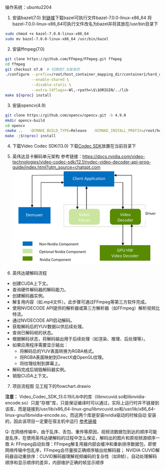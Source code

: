 操作系统：ubuntu2204
1. 安装bazel(7.0)
到[链接](https://mirrors.huaweicloud.com/bazel/7.0.0/)下载bazel可执行文件bazel-7.0.0-linux-x86_64
将bazel-7.0.0-linux-x86_64可执行文件改名为bazel并将其放在/usr/bin目录下
```bash
sudo chmod +x bazel-7.0.0-linux-x86_64
sudo mv bazel-7.0.0-linux-x86_64 /usr/bin/bazel
```

2. 安装ffmpeg(7.0)
```bash
git clone https://github.com/FFmpeg/FFmpeg.git ffmpeg
cd ffmpeg
git checkout n7.0  # 切换到7.0版本的
./configure --prefix=/root/host_container_mapping_dir/container1/hard_decode_trt/ffmpeg-build \
            --enable-shared \
            --disable-static \
            --extra-ldflags=-Wl,-rpath=\$\$ORIGIN/../lib
make ${nproc} install
```

3. 安装opencv(4.9)
```bash
git clone https://github.com/opencv/opencv.git -b 4.9.0
mkdir opencv-build
cd opencv
cmake ..   -DCMAKE_BUILD_TYPE=Release   -DCMAKE_INSTALL_PREFIX=/root/host_container_mapping_dir/container1/hard_decode_trt/opencv-build   -DWITH_FFMPEG=ON   -DOPENCV_FFMPEG_USE_FIND_PACKAGE=OFF   -DFFMPEG_INCLUDE_DIR=/root/host_container_mapping_dir/container1/hard_decode_trt/ffmpeg-build/include   -DFFMPEG_LIB_DIR=/root/host_container_mapping_dir/container1/hard_decode_trt/ffmpeg-build/lib   -DCMAKE_PREFIX_PATH=/root/host_container_mapping_dir/container1/hard_decode_trt/ffmpeg-build   -DCMAKE_EXE_LINKER_FLAGS="-L/root/host_container_mapping_dir/container1/hard_decode_trt/ffmpeg-build/lib -lswresample"
make -j$(nproc) install
```

4. 下载Video Codec SDK(13.0)
下载[Codec SDK](https://docs.nvidia.com/video-technologies/video-codec-sdk/13.0/read-me/index.html)放置在当前目录下

5. 英伟达显卡解码单元架构
参考链接：https://docs.nvidia.com/video-technologies/video-codec-sdk/12.1/nvdec-video-decoder-api-prog-guide/index.html?utm_source=chatgpt.com
![](assets/1.jpg)

6. 英伟达硬解码流程
* 创建CUDA上下文。
* 查询硬件解码器的解码能力。
* 创建解码器实例。
* 解复用内容（如.mp4文件）。此步骤可通过FFmpeg等第三方软件完成。
* 使用NVDECODE API提供的解析器或第三方解析器（如FFmpeg）解析视频比特流。
* 通过NVDECODE API启动解码。
* 获取解码后的YUV数据以供后续处理。
* 查询已解码帧的状态。
* 根据解码状态，将解码输出用于后续处理（如渲染、推理、后处理等）。
* 如果应用程序需要显示输出：
    * 将解码后的YUV表面转换为RGBA格式。
    * 将RGBA表面映射到DirectX或OpenGL纹理。
    * 将纹理绘制到屏幕上。
* 解码完成后销毁解码器实例。
* 销毁CUDA上下文。

7. 项目流程图
见工程下的flowchart.drawio

**注意：** Video_Codec_SDK_13.0.19/Lib中的库（libnvcuvid.so和libnvidia-encode.so）只是“存根”库，只是保证编译时可以通过，实际上运行时并不链接到该库，而是链接到/usr/lib/x86_64-linux-gnu/libnvcuvid.so和/usr/lib/x86_64-linux-gnu/libnvidia-encode.so，而这两个库是安装nvidia驱动的时候自动
安装的，因此该项目一定要在宿主机中运行
[参考链接](https://forums.developer.nvidia.com/t/video-codec-sdk-not-work/111576/3?u=kungedefaxing)


Q: 在网络传输中，由于乱序、丢包、重传等原因，视频流数据包到达的顺序可能是乱序，在使用英伟达硬解码的过程中怎么保证，解码出的图片和原视频源顺序一致
A: FFmpeg自动处理：FFmpeg解复用器内部会缓冲和重新排序数据包，即使网络传输中包乱序，FFmpeg会尽量按正确顺序输出给解码器；
NVIDIA CUVID解码器自动重排序：CUVID解码器理解视频编码的复杂性（如B帧），自动处理解码顺序和显示顺序的差异，内部维护正确的帧显示顺序
